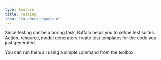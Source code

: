 ```yaml
---
type: feature
title: Testing
icon: "fa-check-square-o"
---
```


Since testing can be a boring task, Buffalo helps you to define test suites. Action, resource, model generators create test templates for the code you just generated.

You can run them all using a simple command from the toolbox.